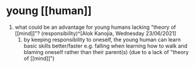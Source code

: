 # young [[human]]
1. what could be an advantage for young humans lacking "theory of [[mind]]"? (responsibility)^[Alok Kanojia, Wednesday 23/06/2021]
	1. by keeping responsibility to oneself, the young human can learn basic skills better/faster e.g. falling when learning how to walk and blaming oneself rather than their parent(s) (due to a lack of "theory of [[mind]]")